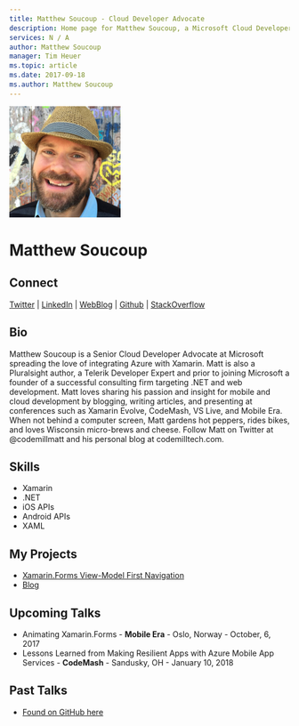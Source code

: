 ```yaml
---
title: Matthew Soucoup - Cloud Developer Advocate
description: Home page for Matthew Soucoup, a Microsoft Cloud Developer Advocate
services: N / A
author: Matthew Soucoup
manager: Tim Heuer
ms.topic: article
ms.date: 2017-09-18
ms.author: Matthew Soucoup
---
```


![Image of Matthew Soucoup](media/profiles/matthew-soucoup.png)

# Matthew Soucoup


## Connect
[Twitter](https://twitter.com/codemillmatt) | [LinkedIn](https://linkedin.com/in/msoucoup) | [WebBlog](https://codemilltech.com) | [Github](https://github.com/codemillmatt) | [StackOverflow](https://stackoverflow.com/users/6621061/matt-soucoup)

## Bio

Matthew Soucoup is a Senior Cloud Developer Advocate at Microsoft spreading the love of integrating Azure with Xamarin. Matt is also a Pluralsight author, a Telerik Developer Expert and prior to joining Microsoft a founder of a successful consulting firm targeting .NET and web development. Matt loves sharing his passion and insight for mobile and cloud development by blogging, writing articles, and presenting at conferences such as Xamarin Evolve, CodeMash, VS Live, and Mobile Era. When not behind a computer screen, Matt gardens hot peppers, rides bikes, and loves Wisconsin micro-brews and cheese. Follow Matt on Twitter at @codemillmatt and his personal blog at codemilltech.com.


## Skills

* Xamarin
* .NET
* iOS APIs
* Android APIs
* XAML

## My Projects
* [Xamarin.Forms View-Model First Navigation](https://github.com/codemillmatt/codemill.vmfirstnav)
* [Blog](https://codemilltech.com)

## Upcoming Talks
* Animating Xamarin.Forms - __Mobile Era__ - Oslo, Norway - October, 6, 2017
* Lessons Learned from Making Resilient Apps with Azure Mobile App Services - __CodeMash__ - Sandusky, OH - January 10, 2018

## Past Talks
* [Found on GitHub here](https://github.com/codemillmatt/conference-talks)
